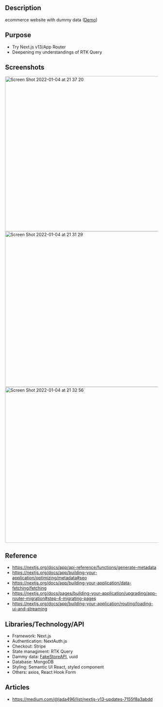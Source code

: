 ## Description

ecommerce website with dummy data ([Demo](https://e-shop-taupe.vercel.app))

## Purpose
- Try Next.js v13/App Router
- Deepening my understandings of RTK Query

## Screenshots
<img width="509" alt="Screen Shot 2022-01-04 at 21 37 20" src="https://user-images.githubusercontent.com/67321065/148165971-1da47cd1-836f-40cc-bc57-872264710eca.png">
<img width="511" alt="Screen Shot 2022-01-04 at 21 31 29" src="https://user-images.githubusercontent.com/67321065/148166002-bf98883f-2ede-44b2-a799-c23cd359241e.png">
<img width="512" alt="Screen Shot 2022-01-04 at 21 32 56" src="https://user-images.githubusercontent.com/67321065/148166009-740073ac-4d96-4e54-9d39-467573d21992.png">

## Reference
- https://nextjs.org/docs/app/api-reference/functions/generate-metadata
- https://nextjs.org/docs/app/building-your-application/optimizing/metadata#seo
- https://nextjs.org/docs/app/building-your-application/data-fetching/fetching
- https://nextjs.org/docs/pages/building-your-application/upgrading/app-router-migration#step-4-migrating-pages
- https://nextjs.org/docs/app/building-your-application/routing/loading-ui-and-streaming

## Libraries/Technology/API

- Framework: Next.js
- Authentication: NextAuth.js
- Checkout: Stripe
- State managiment: RTK Query
- Dammy data: [FakeStoreAPI](https://fakestoreapi.com/docs), uuid
- Database: MongoDB
- Styling: Semantic UI React, styled component
- Others: axios, React Hook Form

## Articles
- https://medium.com/@lada496/list/nextjs-v13-updates-7155f8a3abdd

